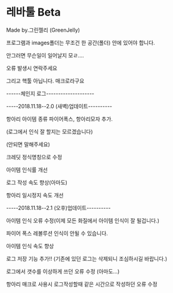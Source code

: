 # 레바툴 Beta
Made by.그린젤리 (GreenJelly)

프로그램과 images폴더는 무조건 한 공간(폴더) 안에 있어야 합니다.

안그러면 무슨일이 일어날지 모ㄹ....

오류 발생시 연락주세요

그리고 핵툴 아닙니다. 매크로라구요

------체인지 로그--------------------

-----2018.11.18--2.0 (새벽)업데이트----------

항아리 아이템 종류 파이어폭스, 항아리모자 추가.

(로그에서 인식 잘 할지는 모르겠습니다)

(안되면 말해주세요)

크레딧 정식명칭으로 수정

아이템 인식률 개선

로그 작성 속도 향상(아마도)

항아리 일시정지 속도 개선

-----2018.11.18--2.1 (오후)업데이트----------

아이템 인식 오류 수정(이제 모든 화질에서 아이템 인식이 잘 될겁니다.)

파이어 폭스 레볼루션 인식이 안될 수 있습니다.

아이템 인식 속도 향상

로그 저장 기능 추가!! (기존에 있던 로그는 삭제되니 조심하시길 바랍니다.)

로그에서 갯수를 이상하게 쓰던 오류 수정 (아마도...)

항아리 매크로 사용시 로그작성할때 같은 시간으로 작성하던 오류 수정
